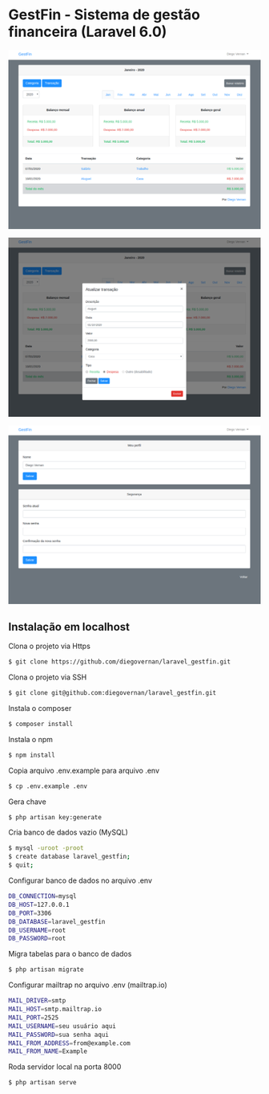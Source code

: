 # GestFin - Sistema de gestão financeira (Laravel 6.0)

![alt test](screenshots/1.png)

![alt test](screenshots/2.png)

![alt test](screenshots/3.png)


## Instalação em localhost

Clona o projeto via Https
```bash
$ git clone https://github.com/diegovernan/laravel_gestfin.git
```

Clona o projeto via SSH
```bash
$ git clone git@github.com:diegovernan/laravel_gestfin.git
```

Instala o composer
```bash
$ composer install
```

Instala o npm
```bash
$ npm install
```

Copia arquivo .env.example para arquivo .env
```bash
$ cp .env.example .env
```

Gera chave
```bash
$ php artisan key:generate
```

Cria banco de dados vazio (MySQL)
```bash
$ mysql -uroot -proot
$ create database laravel_gestfin;
$ quit;
```

Configurar banco de dados no arquivo .env
```bash
DB_CONNECTION=mysql
DB_HOST=127.0.0.1
DB_PORT=3306
DB_DATABASE=laravel_gestfin
DB_USERNAME=root
DB_PASSWORD=root
```

Migra tabelas para o banco de dados
```bash
$ php artisan migrate
```

Configurar mailtrap no arquivo .env (mailtrap.io)
```bash
MAIL_DRIVER=smtp
MAIL_HOST=smtp.mailtrap.io
MAIL_PORT=2525
MAIL_USERNAME=seu usuário aqui
MAIL_PASSWORD=sua senha aqui
MAIL_FROM_ADDRESS=from@example.com
MAIL_FROM_NAME=Example
```

Roda servidor local na porta 8000
```bash
$ php artisan serve
```
